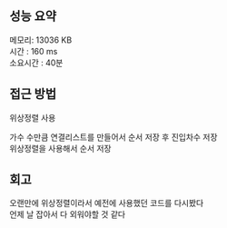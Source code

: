 
## 성능 요약
메모리: 13036 KB  
시간 : 160 ms  
소요시간 : 40분


## 접근 방법
위상정렬 사용  

가수 수만큼 연결리스트를 만들어서 순서 저장 후 진입차수 저장  
위상정렬을 사용해서 순서 저장  


## 회고
오랜만에 위상정렬이라서 예전에 사용했던 코드를 다시봤다  
언제 날 잡아서 다 외워야할 것 같다  
